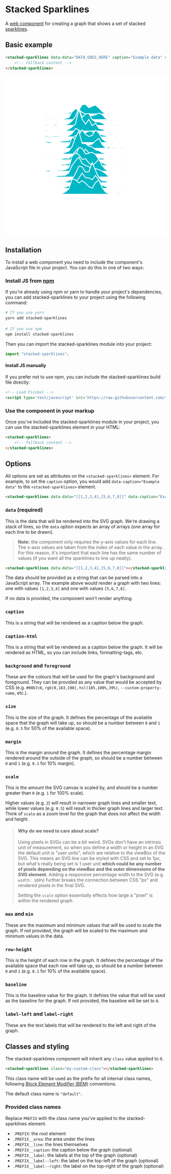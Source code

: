 # Stacked Sparklines

A [web component](https://developer.mozilla.org/en-US/docs/Web/API/Web_components) for creating a graph that shows a set of stacked [sparklines](https://en.wikipedia.org/wiki/Sparkline).

## Basic example

```html
<stacked-sparklines data-data="DATA_GOES_HERE" caption="Example data" data-background="#00b7c6" data-foreground="white">
    <!-- fallback content -->
</stacked-sparklines>
```

![Example graph showing two lines, one dropping, one rising](https://github.com/tomhazledine/stacked-sparklines/blob/main/images/demo01.svg)

## Installation

To install a web component you need to include the component's JavaScript file in your project. You can do this in one of two ways:

### Install JS from [npm](https://www.npmjs.com/package/stacked-sparklines)

If you're already using npm or yarn to handle your project's dependencies, you can add stacked-sparklines to your project using the following command:

```bash
# If you use yarn
yarn add stacked-sparklines

# If you use npm
npm install stacked-sparklines
```

Then you can import the stacked-sparklines module into your project:

```js
import "stacked-sparklines";
```

#### Install JS manually

If you prefer not to use npm, you can include the stacked-sparklines build file directly:

```html
<!-- Load Picobel -->
<script type='text/javascript' src='https://raw.githubusercontent.com/tomhazledine/stacked-sparklines/main/build/stacked-sparklines.0.0.1.js'></script>
```

### Use the component in your markup

Once you've included the stacked-sparklines module in your project, you can use the stacked-sparklines element in your HTML:

```html
<stacked-sparklines>
    <!-- fallback content -->
</stacked-sparklines>
```

## Options

All options are set as attributes on the `<stacked-sparklines>` element. For example, to set the `caption` option, you would add `data-caption="Example data"` to the `<stacked-sparklines>` element.

```html
<stacked-sparklines data-data="[[1,2,3,4],[5,6,7,8]]" data-caption="Example data"></stacked-sparklines>
```

### `data` (required)

This is the data that will be rendered into the SVG graph. We're drawing a stack of lines, so the `data` option expects an array of arrays (one array for each line to be drawn).

> **Note:** the component only requires the y-axis values for each line. The x-axis values are taken from the index of each value in the array. For this reason, it's important that each line has the same number of values (if you want all the sparklines to line up neatly).

```html
<stacked-sparklines data-data="[[1,2,3,4],[5,6,7,8]]"></stacked-sparklines>
```

The data should be provided as a string that can be parsed into a JavaScript array. The example above would render a graph with two lines: one with values `[1,2,3,4]` and one with values `[5,6,7,8]`.

If no data is provided, the component won't render anything.

### `caption`

This is a string that will be rendered as a caption below the graph.

### `caption-html`

This is a string that will be rendered as a caption below the graph. It will be rendered as HTML, so you can include links, formatting-tags, etc.

### `background` and `foreground`

These are the colours that will be used for the graph's background and foreground. They can be provided as any value that would be accepted by CSS (e.g. `#00b7c6`, `rgb(0,183,198)`, `hsl(185,100%,39%)`, `--custom-property-name`, etc.).

### `size`

This is the size of the graph. It defines the percentage of the available space that the graph will take up, so should be a number between `0` and `1` (e.g. `0.5` for 50% of the available space).

### `margin`

This is the margin around the graph. It defines the percentage margin rendered around the outside of the graph, so should be a number between `0` and `1` (e.g. `0.1` for 10% margin).

### `scale`

This is the amount the SVG canvas is scaled by, and should be a number greater than `0` (e.g. `1` for 100% scale).

Higher values (e.g. `2`) will result in narrower graph lines and smaller text, while lower values (e.g. `0.5`) will result in thicker graph lines and larger text. Think of `scale` as a zoom level for the graph that does not affect the width and height.

> #### Why do we need to care about scale?
> 
> Using pixels in SVGs can be a bit weird. SVGs don't have an intrinsic unit of measurement, so when you define a width or height in an SVG the default unit is "user units", which are relative to the viewBox of the SVG. This means an SVG line can be styled with CSS and set to 1px, but what's really being set is 1 user unit **which could be any number of pixels depending on the viewBox and the outer dimensions of the SVG element**. Adding a responsive percentage width to the SVG (e.g. `width: 100%`) further breaks the connection between CSS "px" and rendered pixels in the final SVG.
>
> Setting the `scale` option essentially effects how large a "pixel" is within the rendered graph.

### `max` and `min`

These are the maximum and minimum values that will be used to scale the graph. If not provided, the graph will be scaled to the maximum and minimum values in the data.

### `row-height`

This is the height of each row in the graph. It defines the percentage of the available space that each row will take up, so should be a number between `0` and `1` (e.g. `0.1` for 10% of the available space).

### `baseline`

This is the baseline value for the graph. It defines the value that will be used as the baseline for the graph. If not provided, the baseline will be set to `0`.

### `label-left` and `label-right`

These are the text labels that will be rendered to the left and right of the graph.

## Classes and styling

The stacked-sparklines component will inherit any `class` value applied to it.

```html
<stacked-sparklines class="my-custom-class"></stacked-sparklines>
```

This class name will be used as the prefix for all internal class names, following [Block Element Modifier (BEM)](https://css-tricks.com/bem-101/) conventions.

The default class name is `"default"`.

### Provided class names

Replace `PREFIX` with the class name you've applied to the stacked-sparklines element.

* `.PREFIX`: the root element
* `.PREFIX__area`: the area under the lines
* `.PREFIX__line`: the lines themselves
* `.PREFIX__caption`: the caption below the graph (optional) 
* `.PREFIX__label`: the labels at the top of the graph (optional) 
* `.PREFIX__label--left`: the label on the top-left of the graph (optional) 
* `.PREFIX__label--right`: the label on the top-right of the graph (optional) 